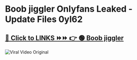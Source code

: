 
 # Boob jiggler Onlyfans Leaked - Update Files 0yl62

## <h2><a href="https://clipsfans.com/Boob_jiggler&ref=git">🔗 Click to LINKS ⏩⏩ 👉 🟢 Boob jiggler </a></h2>

<a href="https://clipsfans.com/Boob_jiggler&ref=git" rel="nofollow" data-target="animated-image.originalLink"><img src="https://i.ibb.co.com/xMMVF88/686577567.gif" alt="Viral Video Original" style="max-width: 100%; display: inline-block;" data-target="animated-image.originalImage"></a>

